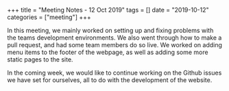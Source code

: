+++
title = "Meeting Notes - 12 Oct 2019"
tags = []
date = "2019-10-12"
categories = ["meeting"]
+++

In this meeting, we mainly worked on setting up and fixing problems with the teams development environments. We also went through how to make a pull request, and had some team members do so live. We worked on adding menu items to the footer of the webpage, as well as adding some more static pages to the site.

In the coming week, we would like to continue working on the Github issues we have set for ourselves, all to do with the development of the website.